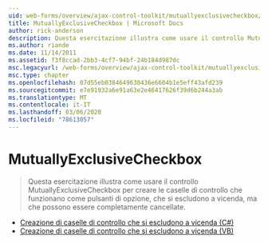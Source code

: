 ```yaml
---
uid: web-forms/overview/ajax-control-toolkit/mutuallyexclusivecheckbox/index
title: MutuallyExclusiveCheckbox | Microsoft Docs
author: rick-anderson
description: Questa esercitazione illustra come usare il controllo MutuallyExclusiveCheckbox per creare le caselle di controllo che funzionano come pulsanti di opzione (che si escludono a vicenda) ma che possono essere...
ms.author: riande
ms.date: 11/14/2011
ms.assetid: f3f8ccad-2bb3-4cf7-94bf-24b184d987dc
msc.legacyurl: /web-forms/overview/ajax-control-toolkit/mutuallyexclusivecheckbox
msc.type: chapter
ms.openlocfilehash: 07d55eb0384649630436e6604b1e5eff43afd239
ms.sourcegitcommit: e7e91932a6e91a63e2e46417626f39d6b244a3ab
ms.translationtype: MT
ms.contentlocale: it-IT
ms.lasthandoff: 03/06/2020
ms.locfileid: "78613057"
---
```

# <a name="mutuallyexclusivecheckbox"></a>MutuallyExclusiveCheckbox

> Questa esercitazione illustra come usare il controllo MutuallyExclusiveCheckbox per creare le caselle di controllo che funzionano come pulsanti di opzione, che si escludono a vicenda, ma che possono essere completamente cancellate.

- [Creazione di caselle di controllo che si escludono a vicenda (C#)](creating-mutually-exclusive-checkboxes-cs.md)
- [Creazione di caselle di controllo che si escludono a vicenda (VB)](creating-mutually-exclusive-checkboxes-vb.md)
